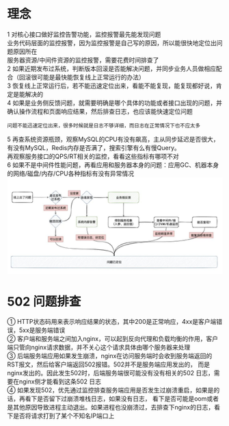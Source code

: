 # 理念
1 对核心接口做好监控告警功能，监控报警最先能发现问题  
业务代码层面的监控报警，因为监控报警是自己写的原因，所以能很快地定位出问题原因所在  
服务器资源/中间件资源的监控报警，需要花费时间排查了  
2 如果近期发布过系统，判断版本回滚是否能解决问题，并同步业务人员做相应配合（回滚很可能是最快能恢复线上正常运行的办法）  
3 恢复线上正常运行后，若不能迅速定位出来，看能不能复现，能复现都好说，肯定是能解决的  
4 如果是业务侧反馈问题，就需要明确是哪个具体的功能或者接口出现的问题，并确认操作流程和页面响应结果，然后排查日志，也应该能快速定位问题  
```
问题不能迅速定位出来，很多时候就是日志不够详细，而日志在正常情况下也不应太多
```
5 再查系统资源瓶颈，观察MySQL的CPU有没有飙高，主从同步延迟是否很大，有没有MySQL，Redis内存是否满了，搜索引擎有么有慢Query。  
再观察服务接口的QPS/RT相关的监控，看看这些指标有哪项不对  
6 如果不是中间件性能问题，再看应用和服务器本身的问题：应用GC、机器本身的网络/磁盘/内存/CPU各种指标有没有异常情况
![img.png](images/问题定位流程图.png)

# 502 问题排查
① HTTP状态码用来表示响应结果的状态，其中200是正常响应，4xx是客户端错误，5xx是服务端错误  
② 客户端和服务端之间加入nginx，可以起到反向代理和负载均衡的作用，客户端只管向nginx请求数据，并不关心这个请求具体由哪个服务器来处理  
③ 后端服务端应用如果发生崩溃，nginx在访问服务端时会收到服务端返回的RST报文，然后给客户端返回502报错。502并不是服务端应用发出的，
而是nginx发出的。因此发生502时，后端服务端很可能没有没有相关的502 日志，需要在nginx侧才能看到这条502 日志  
④ 如果发现502，优先通过监控排查服务端应用是否发生过崩溃重启，如果是的话，再看下是否留下过崩溃堆栈日志，如果没有日志，
看下是否可能是oom或者是其他原因导致进程主动退出。如果进程也没崩溃过，去排查下nginx的日志，看下是否将请求打到了某个不知名IP端口上



